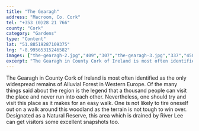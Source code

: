 ```yaml
---
title: "The Gearagh"
address: "Macroom, Co. Cork"
tel: "+353 (0)28 21 766"
county: "Cork"
category: "Gardens"
type: "Content"
lat: "51.88519287109375"
lng: "-8.99565315246582"
images: ["the-gearagh-2.jpg","409","307","the-gearagh-3.jpg","337","450","the-gearagh-4.jpg","256","192"]
excerpt: "The Gearagh in County Cork of Ireland is most often identified as the only widespread remains of Alluvial Forest in Western Europe. Of the many things..."
---
```

<p>The Gearagh in County Cork of Ireland is most often identified as the only widespread remains of Alluvial Forest in Western Europe. Of the many things said about the region is the legend that a thousand people can visit the place and never run into each other. Nevertheless, one should try and visit this place as it makes for an easy walk. One is not likely to tire oneself out on a walk around this woodland as the terrain is not tough to win over. Designated as a Natural Reserve, this area which is drained by River Lee can get visitors some excellent snapshots too. </p>